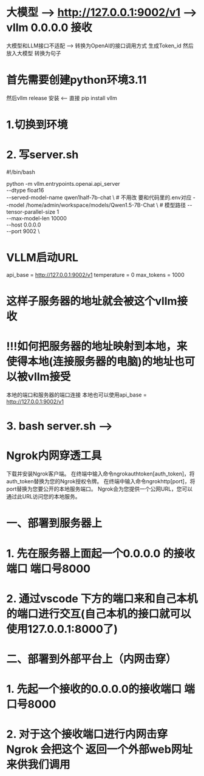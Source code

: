 # 大模型 --> http://127.0.0.1:9002/v1 --> vllm 0.0.0.0 接收

大模型和LLM接口不适配 --> 转换为OpenAI的接口调用方式
生成Token_id 然后放入大模型 转换为句子 

# 首先需要创建python环境3.11
然后vllm release 安装 <-- 直接 pip install vllm
# 1.切换到环境
# 2. 写server.sh
#!/bin/bash

python -m vllm.entrypoints.openai.api_server \
    --dtype float16 \
    --served-model-name qwen1half-7b-chat \  # 不用改 要和代码里的.env对应
    --model /home/admin/workspace/models/Qwen1.5-7B-Chat \  # 模型路径
    --tensor-parallel-size 1 \
    --max-model-len 10000 \
    --host 0.0.0.0 \
    --port 9002 \

# VLLM启动URL
api_base = http://127.0.0.1:9002/v1
temperature = 0
max_tokens = 1000

# 这样子服务器的地址就会被这个vllm接收
# !!!如何把服务器的地址映射到本地，来使得本地(连接服务器的电脑)的地址也可以被vllm接受
本地的端口和服务器的端口连接 本地也可以使用api_base = http://127.0.0.1:9002/v1



# 3. bash server.sh  --> 


# Ngrok内网穿透工具
下载并安装Ngrok客户端。
    在终端中输入命令ngrokauthtoken[auth_token]，将auth_token替换为您的Ngrok授权令牌。
    在终端中输入命令ngrokhttp[port]，将port替换为您要公开的本地服务端口。
    Ngrok会为您提供一个公网URL，您可以通过此URL访问您的本地服务。



# 一、部署到服务器上
# 1. 先在服务器上面起一个0.0.0.0 的接收端口 端口号8000
# 2. 通过vscode 下方的端口来和自己本机的端口进行交互(自己本机的接口就可以使用127.0.0.1:8000了) 

# 二、部署到外部平台上（内网击穿）
# 1. 先起一个接收的0.0.0.0的接收端口 端口号8000
# 2. 对于这个接收端口进行内网击穿 Ngrok 会把这个 返回一个外部web网址来供我们调用
